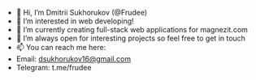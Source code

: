 - 👋 Hi, I’m Dmitrii Sukhorukov (@Frudee)
- 👀 I’m interested in web developing!
- 🌱 I’m currently creating full-stack web applications for magnezit.com
- 💞️ I’m always open for interesting projects so feel free to get in touch
- 📫 You can reach me here:
- Email: dsukhorukov16@gmail.com
- Telegram: t.me/frudee


